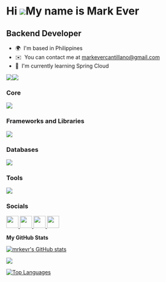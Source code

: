 Hi ![](https://user-images.githubusercontent.com/18350557/176309783-0785949b-9127-417c-8b55-ab5a4333674e.gif)My name is Mark Ever
=================================================================================================================================

Backend Developer
-----------------

* 🌍  I'm based in Philippines
* ✉️  You can contact me at [markevercantillano@gmail.com](mailto:markevercantillano@gmail.com)
* 🧠  I'm currently learning Spring Cloud

<a href="https://www.github.com/mrkevr" target="_blank" rel="noreferrer"><img
src="https://img.shields.io/github/followers/mrkevr?logo=github&style=for-the-badge&color=3382ed&labelColor=22272e" /></a><a href="https://www.x.com/mrkevr" target="_blank" rel="noreferrer"><img
src="https://img.shields.io/twitter/follow/mrkevr?logo=twitter&style=for-the-badge&color=3382ed&labelColor=22272e"
/></a>

### Core
<p align="left">
  <a href="https://skillicons.dev">
     <img src="https://skillicons.dev/icons?i=java,html,css" />
  </a>
</p>

### Frameworks and Libraries
<p align="left">
  <a href="https://skillicons.dev">
     <img src="https://skillicons.dev/icons?i=spring,bootstrap" />
  </a>
</p>

### Databases
<p align="left">
  <a href="https://skillicons.dev">
     <img src="https://skillicons.dev/icons?i=mysql,mongodb,postgres" />
  </a>
</p>

### Tools
<p align="left">
  <a href="https://skillicons.dev">
    <img src="https://skillicons.dev/icons?i=vscode,eclipse,postman,git,maven" />
  </a>
</p>


### Socials

<p align="left"> <a href="https://www.facebook.com/mrkevr" target="_blank" rel="noreferrer"> <picture> <source media="(prefers-color-scheme: dark)" srcset="https://raw.githubusercontent.com/danielcranney/readme-generator/main/public/icons/socials/facebook-dark.svg" /> <source media="(prefers-color-scheme: light)" srcset="https://raw.githubusercontent.com/danielcranney/readme-generator/main/public/icons/socials/facebook.svg" /> <img src="https://raw.githubusercontent.com/danielcranney/readme-generator/main/public/icons/socials/facebook.svg" width="32" height="32" /> </picture> </a> <a href="https://www.github.com/mrkevr" target="_blank" rel="noreferrer"> <picture> <source media="(prefers-color-scheme: dark)" srcset="https://raw.githubusercontent.com/danielcranney/readme-generator/main/public/icons/socials/github-dark.svg" /> <source media="(prefers-color-scheme: light)" srcset="https://raw.githubusercontent.com/danielcranney/readme-generator/main/public/icons/socials/github.svg" /> <img src="https://raw.githubusercontent.com/danielcranney/readme-generator/main/public/icons/socials/github.svg" width="32" height="32" /> </picture> </a> <a href="https://www.linkedin.com/in/mrkevr" target="_blank" rel="noreferrer"> <picture> <source media="(prefers-color-scheme: dark)" srcset="https://raw.githubusercontent.com/danielcranney/readme-generator/main/public/icons/socials/linkedin-dark.svg" /> <source media="(prefers-color-scheme: light)" srcset="https://raw.githubusercontent.com/danielcranney/readme-generator/main/public/icons/socials/linkedin.svg" /> <img src="https://raw.githubusercontent.com/danielcranney/readme-generator/main/public/icons/socials/linkedin.svg" width="32" height="32" /> </picture> </a> <a href="https://www.x.com/mrkevr" target="_blank" rel="noreferrer"> <picture> <source media="(prefers-color-scheme: dark)" srcset="https://raw.githubusercontent.com/danielcranney/readme-generator/main/public/icons/socials/twitter-dark.svg" /> <source media="(prefers-color-scheme: light)" srcset="https://raw.githubusercontent.com/danielcranney/readme-generator/main/public/icons/socials/twitter.svg" /> <img src="https://raw.githubusercontent.com/danielcranney/readme-generator/main/public/icons/socials/twitter.svg" width="32" height="32" /> </picture> </a></p>

<b>My GitHub Stats</b>

<a href="http://www.github.com/mrkevr"><img src="https://github-readme-stats.vercel.app/api?username=mrkevr&show_icons=true&hide=&count_private=true&title_color=3382ed&text_color=ffffff&icon_color=3382ed&bg_color=22272e&hide_border=true&show_icons=true" alt="mrkevr's GitHub stats" /></a>

<a href="http://www.github.com/mrkevr"><img src="https://github-readme-streak-stats.herokuapp.com/?user=mrkevr&stroke=ffffff&background=22272e&ring=3382ed&fire=3382ed&currStreakNum=ffffff&currStreakLabel=3382ed&sideNums=ffffff&sideLabels=ffffff&dates=ffffff&hide_border=true" /></a>

<a href="https://github.com/mrkevr" align="left"><img src="https://github-readme-stats.vercel.app/api/top-langs/?username=mrkevr&langs_count=10&title_color=3382ed&text_color=ffffff&icon_color=3382ed&bg_color=22272e&hide_border=true&locale=en&custom_title=Top%20%Languages" alt="Top Languages" /></a>
